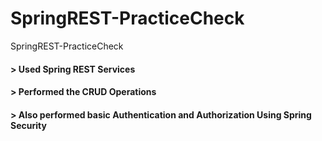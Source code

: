 # SpringREST-PracticeCheck
SpringREST-PracticeCheck

#### > Used Spring REST Services
#### > Performed the CRUD Operations
#### > Also performed basic Authentication and Authorization Using Spring Security
